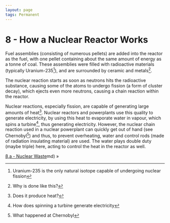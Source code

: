 ```yaml
---
layout: page
tags: Permanent 
---
```


# 8 - How a Nuclear Reactor Works 

Fuel assemblies (consisting of numerous pellets) are added into the reactor as the fuel, with one pellet containing about the same amount of energy as a tonne of coal. These assemblies were filled with radioactive materials (typically Uranium-235[^1]), and are surrounded by ceramic and metals[^2].  

The nuclear reaction starts as soon as neutrons hits the radioactive substance, causing some of the atoms to undergo fission (a form of cluster decay), which ejects even more neutrons, causing a chain reaction within the reactor.

Nuclear reactions, especially fission, are capable of generating large amounts of heat[^3]. Nuclear reactors and powerplants use this quality to generate electricity, by using this heat to evaporate water in vapour, which spins a turbine[^4], thus generating electricity. However, the nuclear chain reaction used in a nuclear powerplant can quickly get out of hand (see Chernobyl[^5]) and thus, to prevent overheating, water and control rods (made of radiation insulating material) are used. The water plays double duty (maybe triple) here, acting to control the heat in the reactor as well.

[8,a - Nuclear Waste](8,a%20-%20Nuclear%20Waste)md) »

[^1]: Uranium-235 is the only natural isotope capable of undergoing nuclear fission
[^2]: Why is done like this?
[^3]: Does it produce heat?
[^4]: How does spinning a turbine generate electricity
[^5]: What happened at Chernobyl
